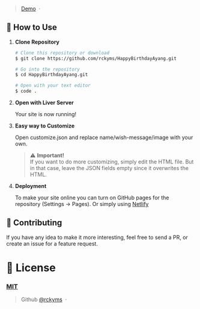 > [Demo](https://github.com/rckyms/HappyBirthdayAyang.github.io.git) &nbsp;&middot;&nbsp;

## 🚀 How to Use

1.  **Clone Repository**

    ```bash
    # Clone this repository or download
    $ git clone https://github.com/rckyms/HappyBirthdayAyang.git

    # Go into the repository
    $ cd HappyBirthdayAyang.git

    # Open with your text editor
    $ code .
    ```
1. **Open with Liver Server**

    Your site is now running!
1. **Easy way to Customize**

    Open customize.json and replace name/wish-message/image with your own.
   > ⚠️ **Important!** <br /> If you want to do more customizing, simply edit the HTML file. But in that case, leave the JSON fields empty since it overwrites the HTML.
1. **Deployment**

    To make your site online you can turn on GitHub pages for the repository (Settings -> Pages). Or simply using [Netlify](https://www.netlify.com/)

## 📝 Contributing

If you have any idea to make it more interesting, feel free to send a PR, or create an issue for a feature request.

# 🤝 License

### [MIT](LICENSE)

> Github [@rckyms](https://github.com/rckyms/) &nbsp;&middot;&nbsp;
